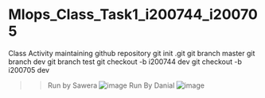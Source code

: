 # Mlops_Class_Task1_i200744_i200705
Class Activity maintaining github repository
git init
.git
git branch master
git branch dev
git branch test
git checkout -b i200744 dev
git checkout -b i200705 dev
>> Run by Sawera
![image](https://github.com/sawerafatima/Mlops_Class_Task1_i200744_i200705/assets/110625718/bea247b6-8b16-459b-b39d-97fcd25bbda4)
>> Run By Danial
![image](https://github.com/sawerafatima/Mlops_Class_Task1_i200744_i200705/assets/110625718/640825cc-93a2-40ed-a5d6-bb2572b28366)
